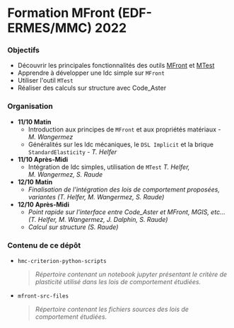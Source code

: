 # Formation MFront (EDF-ERMES/MMC) 2022
### Objectifs 
- Découvrir les principales fonctionnalités des outils [MFront](https://tfel.sourceforge.net/) et [MTest](https://tfel.sourceforge.net/mtest.html)
- Apprendre à développer une ldc simple sur `MFront`
- Utiliser l'outil `MTest`
- Réaliser des calculs sur structure avec Code_Aster

### Organisation
- __11/10 Matin__
    - Introduction aux principes de `MFront` et aux propriétés matériaux - *M.&nbsp;Wangermez*
    - Généralités sur les ldc mécaniques, le `DSL Implicit` et la brique `StandardElasticity` - *T.&nbsp;Helfer*
- __11/10 Après-Midi__
    - Intégration de ldc simples, utilisation de `MTest` *T.&nbsp;Helfer, M.&nbsp;Wangermez, S.&nbsp;Raude*
- __12/10 Matin__
    - *Finalisation de l'intégration des lois de comportement proposées, variantes (T. Helfer, M. Wangermez, S. Raude)*
- __12/10 Après-Midi__
    - *Point rapide sur l'interface entre Code_Aster et MFront, MGIS, etc... (T. Helfer, M. Wangermez, J. Dalphin, S. Raude)*
    - *Calcul sur structure (S. Raude)*

### Contenu de ce dépôt
- `hmc-criterion-python-scripts`

    > *Répertoire contenant un notebook jupyter présentant le critère de plasticité utilisé dans les lois de comportement étudiées.*

- `mfront-src-files`

    > *Répertoire contenant les fichiers sources des lois de comportement étudiées.*
